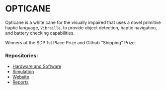 # OPTICANE
Opticane is a white cane for the visually impaired that uses a novel primitive haptic language, `Vibraille`, to provide object detection, haptic navigation, and battery checking capabilities.

Winners of the SDP 1st Place Prize and Github "Shipping" Prize.

### Repositories:

* [Hardware and Software](https://github.com/opticane/opticals)
* [Simulation](https://github.com/opticane/osims)
* [Website](https://opticane.github.io)
* [Reports](https://github.com/opticane/oreports)
